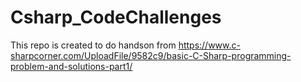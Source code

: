 # Csharp_CodeChallenges
This repo is created to do handson from https://www.c-sharpcorner.com/UploadFile/9582c9/basic-C-Sharp-programming-problem-and-solutions-part1/
